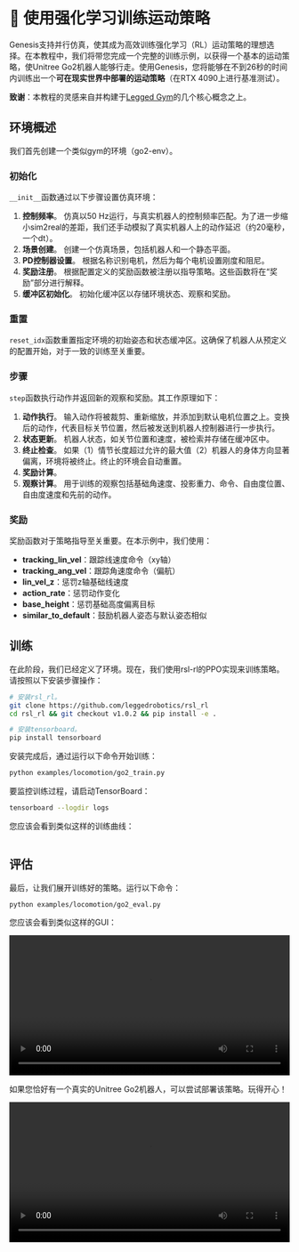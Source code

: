 # 🦿 使用强化学习训练运动策略

Genesis支持并行仿真，使其成为高效训练强化学习（RL）运动策略的理想选择。在本教程中，我们将带您完成一个完整的训练示例，以获得一个基本的运动策略，使Unitree Go2机器人能够行走。使用Genesis，您将能够在不到26秒的时间内训练出一个**可在现实世界中部署的运动策略**（在RTX 4090上进行基准测试）。

**致谢**：本教程的灵感来自并构建于[Legged Gym](https://github.com/leggedrobotics/legged_gym)的几个核心概念之上。

## 环境概述

我们首先创建一个类似gym的环境（go2-env）。

### 初始化

`__init__`函数通过以下步骤设置仿真环境：

1. **控制频率**。
    仿真以50 Hz运行，与真实机器人的控制频率匹配。为了进一步缩小sim2real的差距，我们还手动模拟了真实机器人上的动作延迟（约20毫秒，一个dt）。
2. **场景创建**。
    创建一个仿真场景，包括机器人和一个静态平面。
3. **PD控制器设置**。
    根据名称识别电机，然后为每个电机设置刚度和阻尼。
4. **奖励注册**。
    根据配置定义的奖励函数被注册以指导策略。这些函数将在“奖励”部分进行解释。
5. **缓冲区初始化**。
    初始化缓冲区以存储环境状态、观察和奖励。

### 重置

`reset_idx`函数重置指定环境的初始姿态和状态缓冲区。这确保了机器人从预定义的配置开始，对于一致的训练至关重要。

### 步骤

`step`函数执行动作并返回新的观察和奖励。其工作原理如下：

1. **动作执行**。
    输入动作将被裁剪、重新缩放，并添加到默认电机位置之上。变换后的动作，代表目标关节位置，然后被发送到机器人控制器进行一步执行。
2. **状态更新**。
    机器人状态，如关节位置和速度，被检索并存储在缓冲区中。
3. **终止检查**。
    如果（1）情节长度超过允许的最大值（2）机器人的身体方向显著偏离，环境将被终止。终止的环境会自动重置。
4. **奖励计算**。
5. **观察计算**。
    用于训练的观察包括基础角速度、投影重力、命令、自由度位置、自由度速度和先前的动作。

### 奖励

奖励函数对于策略指导至关重要。在本示例中，我们使用：

- **tracking_lin_vel**：跟踪线速度命令（xy轴）
- **tracking_ang_vel**：跟踪角速度命令（偏航）
- **lin_vel_z**：惩罚z轴基础线速度
- **action_rate**：惩罚动作变化
- **base_height**：惩罚基础高度偏离目标
- **similar_to_default**：鼓励机器人姿态与默认姿态相似

## 训练

在此阶段，我们已经定义了环境。现在，我们使用rsl-rl的PPO实现来训练策略。请按照以下安装步骤操作：

```bash
# 安装rsl_rl。
git clone https://github.com/leggedrobotics/rsl_rl
cd rsl_rl && git checkout v1.0.2 && pip install -e .

# 安装tensorboard。
pip install tensorboard
```

安装完成后，通过运行以下命令开始训练：

```bash
python examples/locomotion/go2_train.py
```

要监控训练过程，请启动TensorBoard：

```bash
tensorboard --logdir logs
```

您应该会看到类似这样的训练曲线：

```{figure} ../../_static/images/locomotio_curve.png
```

## 评估

最后，让我们展开训练好的策略。运行以下命令：

```
python examples/locomotion/go2_eval.py
```

您应该会看到类似这样的GUI：

<video preload="auto" controls="True" width="100%">
<source src="https://github.com/Genesis-Embodied-AI/genesis-doc/raw/main/source/_static/videos/locomotion_eval.mp4" type="video/mp4">
</video>

如果您恰好有一个真实的Unitree Go2机器人，可以尝试部署该策略。玩得开心！

<video preload="auto" controls="True" width="100%">
<source src="https://github.com/Genesis-Embodied-AI/genesis-doc/raw/main/source/_static/videos/locomotion_real.mp4" type="video/mp4">
</video>
